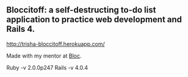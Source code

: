 ## Bloccitoff: a self-destructing to-do list application to practice web development and Rails 4.

http://trisha-bloccitoff.herokuapp.com/

Made with my mentor at [Bloc](http://bloc.io).

Ruby -v 2.0.0p247
Rails -v 4.0.4

